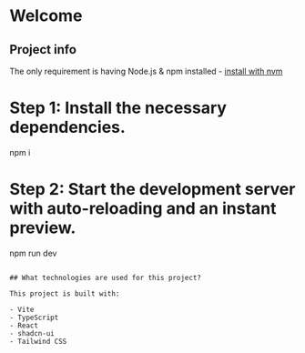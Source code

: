 # Welcome

## Project info

The only requirement is having Node.js & npm installed - [install with nvm](https://github.com/nvm-sh/nvm#installing-and-updating)

# Step 1: Install the necessary dependencies.
npm i

# Step 2: Start the development server with auto-reloading and an instant preview.
npm run dev
```

## What technologies are used for this project?

This project is built with:

- Vite
- TypeScript
- React
- shadcn-ui
- Tailwind CSS


